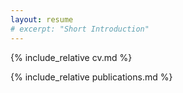 ```yaml
---
layout: resume
# excerpt: "Short Introduction"
---
```


{% include_relative cv.md %}

{% include_relative publications.md %}
